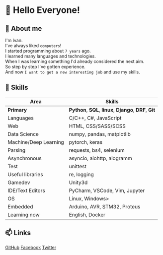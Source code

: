 # :wave: Hello Everyone!
## :man: About me
I'm Ivan.<br> 
I've always liked `computers`!<br> 
I started programming about `7 years` ago.<br> 
I learned many languages and technologies.<br> 
When I was learning something I'd already considered the next aim.<br> 
So step by step I've gotten experience.<br>
And now `I want to get a new interesting job` and use my skills. 

## :wrench: Skills
Area | Skills
-----| ------
**Primary**|**Python**, **SQL**, **linux**, **Django**, **DRF**, **Git**
Languages|C/C++, C#, JavaScript
Web|HTML, CSS/SASS/SCSS
Data Science|numpy, pandas, matplotlib
Machine/Deep Learning|pytorch, keras
Parsing|requests, bs4, selenium
Asynchronous|asyncio, aiohttp, aiogramm
Test|unittest
Useful libraries|re, logging
Gamedev|Unity3d
IDE/Text Editors|PyCharm, VSCode, Vim, Jupyter
OS|Linux, Windows>
Embedded|Arduino, AVR, STM32, Proteus
Learning now|English, Docker
               
## :mailbox: Links
<a href="https://github.com/ivan100kg">GitHub</a>
<a href="https://facebook.com/profile.php?id=100007209557127">Facebook</a>
<a href="https://twitter.com/Ivan100kg">Twitter</a>
